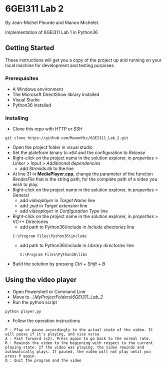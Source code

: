 # 6GEI311 Lab 2
By Jean-Michel Plourde and Manon Michelet.

Implementation of 6GEI311 Lab 1 in Python36

## Getting Started
These instructions will get you a copy of the project up and running on your local machine for development and testing purposes.

### Prerequisites
* A Windows environment
* The Microsoft DirectShow library installed
* Visual Studio
* Python36 installed

### Installing
- Clone this repo with HTTP or SSH
```
git clone https://github.com/ManonMic/6GEI311_Lab_2.git
```
* Open the project folder in visual studio 
* Set the plateform binary to _x64_ and the configuration to _Release_
* Right-click on the project name in the solution explorer, in _properties_ > _Linker_ > _Input_ > _Additionnal dependencies_ 
    * add _Strmiids.lib_ to the line
* At line 31 in **MediaPlayer.cpp**, change the parameter of the function *RenderFile* that is the string path, for the complete path of a video you wish to play.
* Right-click on the project name in the solution explorer, in _properties_ > General
  * add _videoplayer_ in _Target Name_ line
  * add _.pyd_ in _Target extension_ line
  * add _videoplayer_ in _Configuration Type_ line
* Right-click on the project name in the solution explorer, in _properties_ > VC++ Directories
  * add path to Python36/include in _Include directories_ line
  ```
  C:\Program Files\Python36\include
  ```
  * add path to Python36/include in _Library directories_ line
    ```
    C:\Program Files\Python36\libs
    ```
* Build the solution by pressing _Ctrl + Shift + B_

## Using the video player

* Open Powershell or Command Line
* Move to _..\MyProjectFolders\6GEI311_Lab_2_
* Run the python script
```
python player.py
```
* Follow the operation instructions
```
P : Play or pause accordingly to the actual state of the video. It will pause if it's playing, and vice versa
A : Fast forward (x2). Press again to go back to the normal rate.
R : Rewinds the video to the beginning with respect to the current playing state. If the video was playing, the video rewinds and automatically plays. If paused, the video will not play until you press P again.
Q : Quit the program and the video
```
